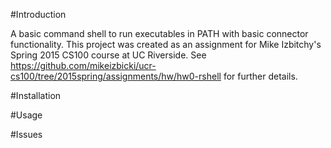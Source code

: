 #Introduction

A basic command shell to run executables in PATH with basic connector functionality. This project was created as an assignment for Mike Izbitchy's Spring 2015 CS100 course at UC Riverside.
See <https://github.com/mikeizbicki/ucr-cs100/tree/2015spring/assignments/hw/hw0-rshell> for further details.

#Installation

#Usage

#Issues


